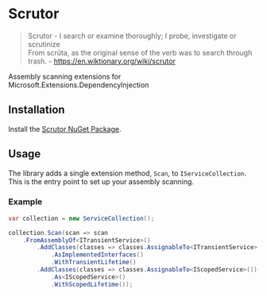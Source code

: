 # Scrutor

> Scrutor - I search or examine thoroughly; I probe, investigate or scrutinize  
> From scrūta, as the original sense of the verb was to search through trash. - https://en.wiktionary.org/wiki/scrutor

Assembly scanning extensions for Microsoft.Extensions.DependencyInjection

## Installation

Install the [Scrutor NuGet Package](https://www.nuget.org/packages/Scrutor).

## Usage

The library adds a single extension method, `Scan`, to `IServiceCollection`. This is the entry point to set up your assembly scanning.

### Example

```csharp
var collection = new ServiceCollection();

collection.Scan(scan => scan
    .FromAssemblyOf<ITransientService>()
        .AddClasses(classes => classes.AssignableTo<ITransientService>())
            .AsImplementedInterfaces()
            .WithTransientLifetime()
        .AddClasses(classes => classes.AssignableTo<IScopedService>())
            .As<IScopedService>()
            .WithScopedLifetime());
```
